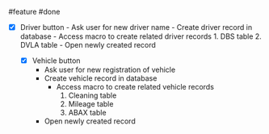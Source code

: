 #feature
#done
- [x] Driver button
		- Ask user for new driver name
		- Create driver record in database
			- Access macro to create related driver records
				1. DBS table
				2. DVLA table
		- Open newly created record

	- [x] Vehicle button
		- Ask user for new registration of vehicle
		- Create vehicle record in database
			- Access macro to create related vehicle records
				1. Cleaning table
				2. Mileage table
				3. ABAX table
		- Open newly created record